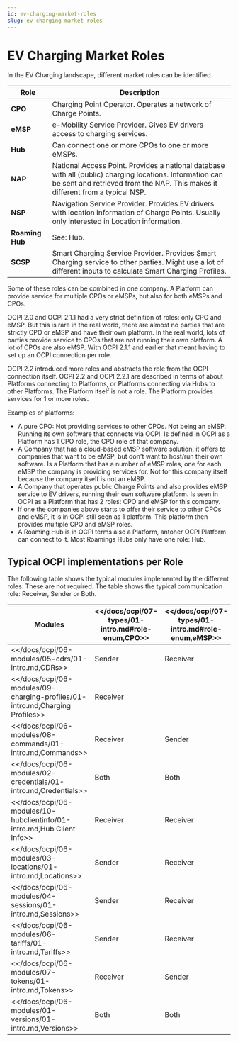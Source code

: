 ```yaml
---
id: ev-charging-market-roles
slug: ev-charging-market-roles
---
```

# EV Charging Market Roles

In the EV Charging landscape, different market roles can be identified.

| Role            | Description                                                                                                                                                                               |
|-----------------|-------------------------------------------------------------------------------------------------------------------------------------------------------------------------------------------|
| **CPO**         | Charging Point Operator. Operates a network of Charge Points.                                                                                                                             |
| **eMSP**        | e-Mobility Service Provider. Gives EV drivers access to charging services.                                                                                                                |
| **Hub**         | Can connect one or more CPOs to one or more eMSPs.                                                                                                                                        |
| **NAP**         | National Access Point. Provides a national database with all (public) charging locations. Information can be sent and retrieved from the NAP. This makes it different from a typical NSP. |
| **NSP**         | Navigation Service Provider. Provides EV drivers with location information of Charge Points. Usually only interested in Location information.                                             |
| **Roaming Hub** | See: Hub.                                                                                                                                                                                 |
| **SCSP**        | Smart Charging Service Provider. Provides Smart Charging service to other parties. Might use a lot of different inputs to calculate Smart Charging Profiles.                              |

Some of these roles can be combined in one company. A Platform can provide service for multiple CPOs or eMSPs, but also
for both eMSPs and CPOs.

OCPI 2.0 and OCPI 2.1.1 had a very strict definition of roles: only CPO and eMSP. But this is rare in the real world,
there are almost no parties that are strictly CPO or eMSP and have their own platform. In the real world, lots of
parties provide service to CPOs that are not running their own platform. A lot of CPOs are also eMSP. With OCPI 2.1.1
and earlier that meant having to set up an OCPI connection per role.

OCPI 2.2 introduced more roles and abstracts the role from the OCPI connection itself. OCPI 2.2 and OCPI 2.2.1 are
described in terms of about Platforms connecting to Platforms, or Platforms connecting via Hubs to other Platforms. The
Platform itself is not a role. The Platform provides services for 1 or more roles.

Examples of platforms:

* A pure CPO: Not providing services to other CPOs. Not being an eMSP. Running its own software that connects via OCPI.
  Is defined in OCPI as a Platform has 1 CPO role, the CPO role of that company.
* A Company that has a cloud-based eMSP software solution, it offers to companies that want to be eMSP, but don't want
  to host/run their own software. Is a Platform that has a number of eMSP roles, one for each eMSP the company is
  providing services for. Not for this company itself because the company itself is not an eMSP.
* A Company that operates public Charge Points and also provides eMSP service to EV drivers, running their own software
  platform. Is seen in OCPI as a Platform that has 2 roles: CPO and eMSP for this company.
* If one the companies above starts to offer their service to other CPOs and eMSP, it is in OCPI still seen as 1
  platform. This platform then provides multiple CPO and eMSP roles.
* A Roaming Hub is in OCPI terms also a Platform, antoher OCPI Platform can connect to it. Most Roamings Hubs only have
  one role: Hub.

## Typical OCPI implementations per Role

The following table shows the typical modules implemented by the different roles. These are not required. The table
shows the typical communication role: Receiver, Sender or Both.

| Modules                                                                          | \<\</docs/ocpi/07-types/01-intro.md#role-enum,CPO\>\> | \<\</docs/ocpi/07-types/01-intro.md#role-enum,eMSP\>\> | \<\</docs/ocpi/07-types/01-intro.md#role-enum,Hub\>\> | \<\</docs/ocpi/07-types/01-intro.md#role-enum,NSP\>\> | \<\</docs/ocpi/07-types/01-intro.md#role-enum,NAP\>\> | \<\</docs/ocpi/07-types/01-intro.md#role-enum,SCSP\>\> |
|----------------------------------------------------------------------------------|-------------------------------------------------------|--------------------------------------------------------|-------------------------------------------------------|-------------------------------------------------------|-------------------------------------------------------|--------------------------------------------------------|
| \<\</docs/ocpi/06-modules/05-cdrs/01-intro.md,CDRs\>\>                           | Sender                                                | Receiver                                               | Both                                                  |                                                       |                                                       |                                                        |
| \<\</docs/ocpi/06-modules/09-charging-profiles/01-intro.md,Charging Profiles\>\> | Receiver                                              |                                                        | Both                                                  |                                                       |                                                       | Sender                                                 |
| \<\</docs/ocpi/06-modules/08-commands/01-intro.md,Commands\>\>                   | Receiver                                              | Sender                                                 | Both                                                  |                                                       |                                                       |                                                        |
| \<\</docs/ocpi/06-modules/02-credentials/01-intro.md,Credentials\>\>             | Both                                                  | Both                                                   | Both                                                  | Both                                                  | Both                                                  | Both                                                   |
| \<\</docs/ocpi/06-modules/10-hubclientinfo/01-intro.md,Hub Client Info\>\>       | Receiver                                              | Receiver                                               | Sender                                                | Receiver                                              | Receiver                                              | Receiver                                               |
| \<\</docs/ocpi/06-modules/03-locations/01-intro.md,Locations\>\>                 | Sender                                                | Receiver                                               | Both                                                  | Receiver                                              | Both                                                  |                                                        |
| \<\</docs/ocpi/06-modules/04-sessions/01-intro.md,Sessions\>\>                   | Sender                                                | Receiver                                               | Both                                                  |                                                       |                                                       | Receiver                                               |
| \<\</docs/ocpi/06-modules/06-tariffs/01-intro.md,Tariffs\>\>                     | Sender                                                | Receiver                                               | Both                                                  | Receiver                                              | Both                                                  |                                                        |
| \<\</docs/ocpi/06-modules/07-tokens/01-intro.md,Tokens\>\>                       | Receiver                                              | Sender                                                 | Both                                                  |                                                       |                                                       |                                                        |
| \<\</docs/ocpi/06-modules/01-versions/01-intro.md,Versions\>\>                   | Both                                                  | Both                                                   | Both                                                  | Both                                                  | Both                                                  | Both                                                   |
